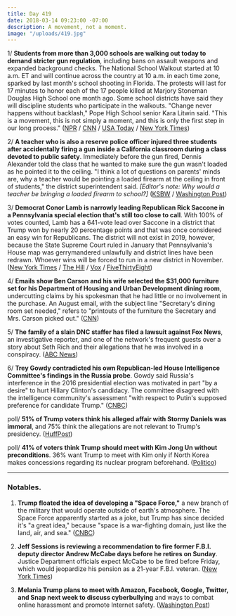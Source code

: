 ```yaml
---
title: Day 419
date: 2018-03-14 09:23:00 -07:00
description: A movement, not a moment.
image: "/uploads/419.jpg"
---
```


1/ **Students from more than 3,000 schools are walking out today to demand stricter gun regulation**, including bans on assault weapons and expanded background checks. The National School Walkout started at 10 a.m. ET and will continue across the country at 10 a.m. in each time zone, sparked by last month's school shooting in Florida. The protests will last for 17 minutes to honor each of the 17 people killed at Marjory Stoneman Douglas High School one month ago. Some school districts have said they will discipline students who participate in the walkouts. "Change never happens without backlash," Pope High School senior Kara Litwin said. "This is a movement, this is not simply a moment, and this is only the first step in our long process." ([NPR](https://www.npr.org/2018/03/14/593255026/students-to-walk-out-to-protest-gun-violence-1-month-after-parkland-shooting) / [CNN](https://www.cnn.com/2018/03/14/us/national-school-walkout-gun-violence-protests/index.html) / [USA Today](https://www.usatoday.com/story/news/2018/03/14/thousands-students-across-u-s-walk-out-class-today-protest-gun-violence/420731002/) / [New York Times](https://www.nytimes.com/2018/03/14/us/school-walkout.html))

2/ **A teacher who is also a reserve police officer injured three students after accidentally firing a gun inside a California classroom during a class devoted to public safety**. Immediately before the gun fired, Dennis Alexander told the class that he wanted to make sure the gun wasn't loaded as he pointed it to the ceiling. "I think a lot of questions on parents' minds are, why a teacher would be pointing a loaded firearm at the ceiling in front of students," the district superintendent said. *\[Editor's note: Why would a teacher be bringing a loaded firearm to school?\]* ([KSBW](http://www.ksbw.com/article/seaside-high-teacher-accidentally-fires-gun-in-class/19426017) / [Washington Post](https://www.washingtonpost.com/news/morning-mix/wp/2018/03/14/teacher-accidentally-discharges-firearm-in-calif-classroom-he-was-trained-in-gun-use/))

3/ **Democrat Conor Lamb is narrowly leading Republican Rick Saccone in a Pennsylvania special election that's still too close to call**. With 100% of votes counted, Lamb has a 641-vote lead over Saccone in a district that Trump won by nearly 20 percentage points and that was once considered an easy win for Republicans. The district will not exist in 2019, however, because the State Supreme Court ruled in January that Pennsylvania's House map was gerrymandered unlawfully and district lines have been redrawn. Whoever wins will be forced to run in a new district in November. ([New York Times](https://www.nytimes.com/2018/03/13/us/politics/lamb-saccone-pennsylvania-election.html) / [The Hill](http://thehill.com/homenews/campaign/378297-dem-conor-lamb-declares-victory-in-pa-special-election-upset) / [Vox](https://www.vox.com/policy-and-politics/2018/3/13/17116874/conor-lamb-rick-saccone-pennsylvania-18-special-election-live-results) / [FiveThirtyEight](https://fivethirtyeight.com/features/everything-you-need-to-know-about-the-pennsylvania-18th-special-election/))

4/ **Emails show Ben Carson and his wife selected the $31,000 furniture set for his Department of Housing and Urban Development dining room**, undercutting claims by his spokesman that he had little or no involvement in the purchase. An August email, with the subject line "Secretary's dining room set needed," refers to "printouts of the furniture the Secretary and Mrs. Carson picked out." ([CNN](https://www.cnn.com/2018/03/14/politics/emails-ben-candy-carson-dining-set/index.html))

5/ **The family of a slain DNC staffer has filed a lawsuit against Fox News**, an investigative reporter, and one of the network's frequent guests over a story about Seth Rich and their allegations that he was involved in a conspiracy. ([ABC News](http://abcnews.go.com/Politics/family-slain-dnc-staffer-sues-fox-news-retracted/story?id=53725795))

6/ **Trey Gowdy contradicted his own Republican-led House Intelligence Committee's findings in the Russia probe**. Gowdy said Russia's interference in the 2016 presidential election was motivated in part "by a desire" to hurt Hillary Clinton's candidacy. The committee disagreed with the intelligence community's assessment "with respect to Putin's supposed preference for candidate Trump." ([CNBC](https://www.cnbc.com/2018/03/13/gop-rep-gowdy-says-russia-hurt-hillary-clinton-campaign.html))

poll/ **51% of Trump voters think his alleged affair with Stormy Daniels was immoral**, and 75% think the allegations are not relevant to Trump's presidency. ([HuffPost](https://www.huffingtonpost.com/entry/only-half-of-trump-voters-say-affair-with-porn-actress-is-immoral_us_5aa81a12e4b0e872b4bf7e00))

poll/ **41% of voters think Trump should meet with Kim Jong Un without preconditions**. 36% want Trump to meet with Kim only if North Korea makes concessions regarding its nuclear program beforehand. ([Politico](https://www.politico.com/story/2018/03/14/trump-north-korea-poll-460485))

--- 

### Notables.

1. **Trump floated the idea of developing a "Space Force,"** a new branch of the military that would operate outside of earth's atmosphere. The Space Force apparently started as a joke, but Trump has since decided it's "a great idea," because "space is a war-fighting domain, just like the land, air, and sea." ([CNBC](https://www.cnbc.com/2018/03/13/trump-floats-the-idea-of-creating-a-space-force-to-fight-wars-in-space.html))

2. **Jeff Sessions is reviewing a recommendation to fire former F.B.I. deputy director Andrew McCabe days before he retires on Sunday**. Justice Department officials expect McCabe to be fired before Friday, which would jeopardize his pension as a 21-year F.B.I. veteran. ([New York Times](https://www.nytimes.com/2018/03/14/us/politics/andrew-mccabe-fbi-firing-recommendation-justice-department.html))

3. **Melania Trump plans to meet with Amazon, Facebook, Google, Twitter, and Snap next week to discuss cyberbullying** and ways to combat online harassment and promote Internet safety. ([Washington Post](https://www.washingtonpost.com/news/the-switch/wp/2018/03/13/melania-trump-will-meet-with-tech-giants-including-facebook-and-google-to-talk-cyberbullying/))
